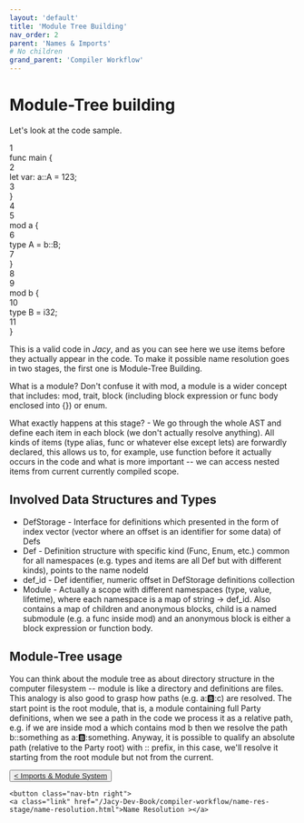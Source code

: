 ```yaml
---
layout: 'default'
title: 'Module Tree Building'
nav_order: 2
parent: 'Names & Imports'
# No children
grand_parent: 'Compiler Workflow'
---
```


# Module-Tree building

Let's look at the code sample.

<div class="code-fence">
            <div class="code line-numbers highlight-jc hljs">
                <div class="line-num" data-line-num="1">1</div><div class="line"><span class="hljs-keyword">func</span> <span class="hljs-title function_">main</span> {</div><div class="line-num" data-line-num="2">2</div><div class="line">    <span class="hljs-keyword">let</span> <span class="hljs-variable">var</span>: a::A = <span class="hljs-number">123</span>;</div><div class="line-num" data-line-num="3">3</div><div class="line">}</div><div class="line-num" data-line-num="4">4</div><div class="line"></div><div class="line-num" data-line-num="5">5</div><div class="line"><span class="hljs-keyword">mod</span> <span class="hljs-title class_">a</span> {</div><div class="line-num" data-line-num="6">6</div><div class="line">    <span class="hljs-keyword">type</span> <span class="hljs-title class_">A</span> = b::B;</div><div class="line-num" data-line-num="7">7</div><div class="line">}</div><div class="line-num" data-line-num="8">8</div><div class="line"></div><div class="line-num" data-line-num="9">9</div><div class="line"><span class="hljs-keyword">mod</span> <span class="hljs-title class_">b</span> {</div><div class="line-num" data-line-num="10">10</div><div class="line">    <span class="hljs-keyword">type</span> <span class="hljs-title class_">B</span> = <span class="hljs-type">i32</span>;</div><div class="line-num" data-line-num="11">11</div><div class="line">}</div>
            </div>
        </div>

This is a valid code in _Jacy_, and as you can see here we use items before they actually appear in the code. To make it
possible name resolution goes in two stages, the first one is Module-Tree Building.

What is a module? Don't confuse it with <span class="inline-code highlight-jc hljs"><span class="hljs-keyword">mod</span></span>, a module is a wider concept that includes: <span class="inline-code highlight-jc hljs"><span class="hljs-keyword">mod</span></span>, <span class="inline-code highlight-jc hljs"><span class="hljs-keyword">trait</span></span>, block
(including block expression or <span class="inline-code highlight-jc hljs"><span class="hljs-keyword">func</span></span> body enclosed into <span class="inline-code highlight-jc hljs">{}</span>) or <span class="inline-code highlight-jc hljs"><span class="hljs-keyword">enum</span></span>.

What exactly happens at this stage? - We go through the whole AST and define each item in each block (we don't actually
resolve anything). All kinds of items (<span class="inline-code highlight-jc hljs"><span class="hljs-keyword">type</span></span> alias, <span class="inline-code highlight-jc hljs"><span class="hljs-keyword">func</span></span> or whatever else except <span class="inline-code highlight-jc hljs"><span class="hljs-keyword">let</span></span>s) are forwardly declared, this
allows us to, for example, use function before it actually occurs in the code and what is more important -- we can
access nested items from current currently compiled scope.

## Involved Data Structures and Types

* <span class="inline-code highlight-jc hljs">DefStorage</span> - Interface for definitions which presented in the form of index vector (vector where an offset is an identifier for some data) of <span class="inline-code highlight-jc hljs">Def</span>s
* <span class="inline-code highlight-jc hljs">Def</span> - Definition structure with specific kind (<span class="inline-code highlight-jc hljs">Func</span>, <span class="inline-code highlight-jc hljs">Enum</span>, etc.) common for all namespaces (e.g. types and items
  are all <span class="inline-code highlight-jc hljs">Def</span> but with different kinds), points to the name <span class="inline-code highlight-jc hljs">nodeId</span>
* <span class="inline-code highlight-jc hljs">def_id</span> - <span class="inline-code highlight-jc hljs">Def</span> identifier, numeric offset in <span class="inline-code highlight-jc hljs">DefStorage</span> definitions collection
* <span class="inline-code highlight-jc hljs">Module</span> - Actually a scope with different namespaces (type, value, lifetime), where each namespace is a map of
  <span class="inline-code highlight-jc hljs">string <span class="hljs-operator">-&gt;</span> def_id</span>. Also contains a map of children and anonymous blocks, child is a named submodule (e.g. a <span class="inline-code highlight-jc hljs"><span class="hljs-keyword">func</span></span>
  inside <span class="inline-code highlight-jc hljs"><span class="hljs-keyword">mod</span></span>) and an anonymous block is either a block expression or function body.

## Module-Tree usage

You can think about the module tree as about directory structure in the computer filesystem -- module is like a
directory and definitions are files. This analogy is also good to grasp how paths (e.g. <span class="inline-code highlight-jc hljs">a::b::c</span>) are resolved. The
start point is the root module, that is, a module containing full Party definitions, when we see a path in the code we
process it as a relative path, e.g. if we are inside <span class="inline-code highlight-jc hljs"><span class="hljs-keyword">mod</span> <span class="hljs-title class_">a</span></span> which contains <span class="inline-code highlight-jc hljs"><span class="hljs-keyword">mod</span> <span class="hljs-title class_">b</span></span> then we resolve the path
<span class="inline-code highlight-jc hljs">b::something</span> as <span class="inline-code highlight-jc hljs">a::b::something</span>. Anyway, it is possible to qualify an absolute path (relative to the Party root)
with <span class="inline-code highlight-jc hljs">::</span> prefix, in this case, we'll resolve it starting from the root module but not from the current.
<div class="nav-btn-block">
    <button class="nav-btn left">
    <a class="link" href="/Jacy-Dev-Book/compiler-workflow/name-res-stage/importation-&-module-system.html">< Imports & Module System</a>
</button>

    <button class="nav-btn right">
    <a class="link" href="/Jacy-Dev-Book/compiler-workflow/name-res-stage/name-resolution.html">Name Resolution ></a>
</button>

</div>
